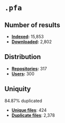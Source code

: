`.pfa`
=================================================================

## Number of results
- **[Indexed]:** 15,853
- **[Downloaded]:** 2,802

[Indexed]: https://github.com/search?q=extension%3Apfa+NOT+nothack&type=Code
[Downloaded]: ./downloaded.md


## Distribution
- **[Repositories]:** 317
- **[Users]:** 300

[Repositories]: ./distribution.md#repositories
[Users]:        ./distribution.md#users


## Uniquity
84.87% duplicated

- **[Unique files]**: 424
- **[Duplicate files]**: 2,378

[Unique files]:    ./uniquity.md#unique-files
[Duplicate files]: ./uniquity.md#duplicate-files
